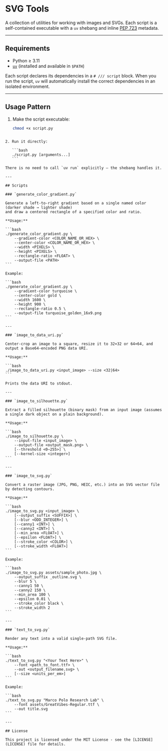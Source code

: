 # SVG Tools

A collection of utilities for working with images and SVGs. Each script is a self-contained executable
with a `uv` shebang and inline [PEP 723](https://peps.python.org/pep-0723/) metadata.

---

## Requirements

- Python ≥ 3.11
- [`uv`](https://docs.astral.sh/uv/) (installed and available in `$PATH`)

Each script declares its dependencies in a `# /// script` block. When you run the script,
`uv` will automatically install the correct dependencies in an isolated environment.

---

## Usage Pattern

1. Make the script executable:
   ```bash
   chmod +x script.py
````

2. Run it directly:

   ```bash
   ./script.py [arguments...]
   ```

There is no need to call `uv run` explicitly — the shebang handles it.

---

## Scripts

### `generate_color_gradient.py`

Generate a left-to-right gradient based on a single named color (darker shade → lighter shade)
and draw a centered rectangle of a specified color and ratio.

**Usage:**

```bash
./generate_color_gradient.py \
    --gradient-color <COLOR_NAME_OR_HEX> \
    --center-color <COLOR_NAME_OR_HEX> \
    --width <PIXELS> \
    --height <PIXELS> \
    --rectangle-ratio <FLOAT> \
    --output-file <PATH>
```

Example:

```bash
./generate_color_gradient.py \
    --gradient-color turquoise \
    --center-color gold \
    --width 1600 \
    --height 900 \
    --rectangle-ratio 0.5 \
    --output-file turquoise_golden_16x9.png
```

---

### `image_to_data_uri.py`

Center-crop an image to a square, resize it to 32×32 or 64×64, and output a Base64-encoded PNG data URI.

**Usage:**

```bash
./image_to_data_uri.py <input_image> --size <32|64>
```

Prints the data URI to stdout.

---

### `image_to_silhouette.py`

Extract a filled silhouette (binary mask) from an input image (assumes a single dark object on a plain background).

**Usage:**

```bash
./image_to_silhouette.py \
    --input-file <input_image> \
    --output-file <output_mask.png> \
    [--threshold <0–255>] \
    [--kernel-size <integer>]
```

---

### `image_to_svg.py`

Convert a raster image (JPG, PNG, HEIC, etc.) into an SVG vector file by detecting contours.

**Usage:**

```bash
./image_to_svg.py <input_image> \
    [--output_suffix <SUFFIX>] \
    [--blur <ODD_INTEGER>] \
    [--canny1 <INT>] \
    [--canny2 <INT>] \
    [--min_area <FLOAT>] \
    [--epsilon <FLOAT>] \
    [--stroke_color <COLOR>] \
    [--stroke_width <FLOAT>]
```

Example:

```bash
./image_to_svg.py assets/sample_photo.jpg \
    --output_suffix _outline.svg \
    --blur 5 \
    --canny1 50 \
    --canny2 150 \
    --min_area 100 \
    --epsilon 0.01 \
    --stroke_color black \
    --stroke_width 2
```

---

### `text_to_svg.py`

Render any text into a valid single-path SVG file.

**Usage:**

```bash
./text_to_svg.py "<Your Text Here>" \
    --font <path_to_font.ttf> \
    --out <output_filename.svg> \
    [--size <units_per_em>]
```

Example:

```bash
./text_to_svg.py "Marco Polo Research Lab" \
    --font assets/GreatVibes-Regular.ttf \
    --out title.svg
```

---

## License

This project is licensed under the MIT License - see the [LICENSE](LICENSE) file for details.
